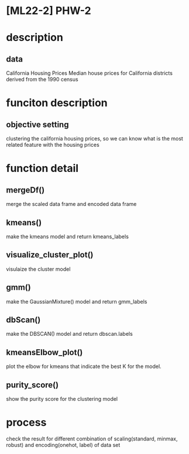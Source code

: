# [ML22-2] PHW-2
# description
## data
California Housing Prices
Median house prices for California districts derived from the 1990 census

# funciton description

## objective setting
clustering the california housing prices, so we can know what is the most related feature with the housing prices

# function detail
## mergeDf()
merge the scaled data frame and encoded data frame

## kmeans()
make the kmeans model and return kmeans_labels

## visualize_cluster_plot()
visulaize the cluster model

## gmm()
make the GaussianMixture() model and return gmm_labels

## dbScan()
make the DBSCAN() model and return dbscan.labels

## kmeansElbow_plot()
plot the elbow for kmeans that indicate the best K for the model.

## purity_score()
show the purity score for the clustering model

# process
check the result for different combination of scaling(standard, minmax, robust) and encoding(onehot, label) of data set
